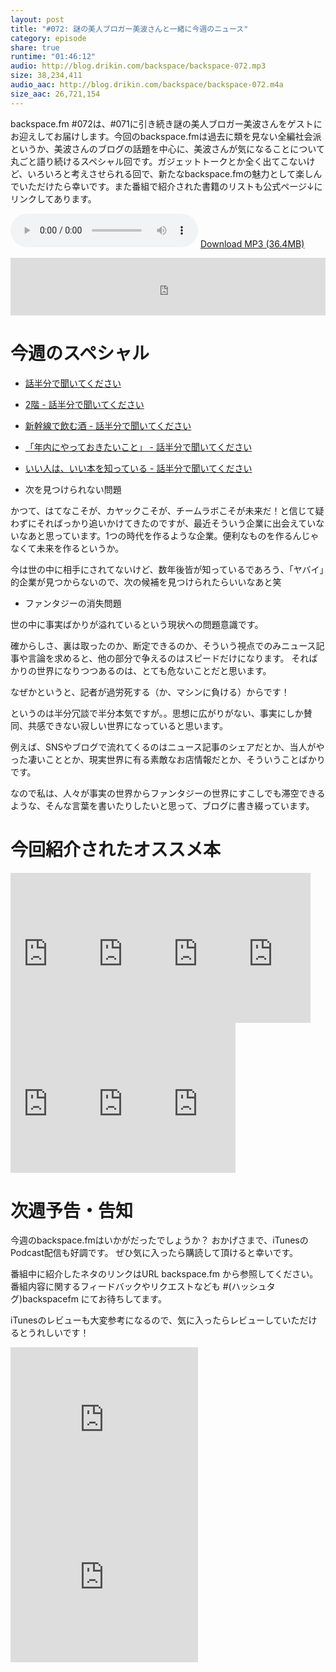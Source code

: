 ```yaml
---
layout: post
title: "#072: 謎の美人ブロガー美波さんと一緒に今週のニュース"
category: episode
share: true
runtime: "01:46:12"
audio: http://blog.drikin.com/backspace/backspace-072.mp3
size: 38,234,411
audio_aac: http://blog.drikin.com/backspace/backspace-072.m4a
size_aac: 26,721,154
---
```


backspace.fm #072は、#071に引き続き謎の美人ブロガー美波さんをゲストにお迎えしてお届けします。今回のbackspace.fmは過去に類を見ない全編社会派というか、美波さんのブログの話題を中心に、美波さんが気になることについて丸ごと語り続けるスペシャル回です。ガジェットトークとか全く出てこないけど、いろいろと考えさせられる回で、新たなbackspace.fmの魅力として楽しんでいただけたら幸いです。また番組で紹介された書籍のリストも公式ページ↓にリンクしてあります。

<audio src="http://blog.drikin.com/backspace/backspace-072.mp3" controls preload></audio>
[Download MP3 (36.4MB)](http://blog.drikin.com/backspace/backspace-072.mp3)

<iframe src="http://backspace.fm/subscribes.html" width="100%" height="92" scrolling="no" frameborder="0"></iframe>

# 今週のスペシャル

- [話半分で聞いてください](http://minamii.hatenablog.com/)
- [2階 - 話半分で聞いてください](http://minamii.hatenablog.com/entry/2014/10/13/225504)
- [新幹線で飲む酒 - 話半分で聞いてください](http://minamii.hatenablog.com/entry/2014/11/04/172010)
- [「年内にやっておきたいこと」 - 話半分で聞いてください](http://minamii.hatenablog.com/entry/2014/12/01/225804)
- [いい人は、いい本を知っている - 話半分で聞いてください](http://minamii.hatenablog.com/entry/2014/12/12/123704)

- 次を見つけられない問題

かつて、はてなこそが、カヤックこそが、チームラボこそが未来だ！と信じて疑わずにそればっかり追いかけてきたのですが、最近そういう企業に出会えていないなあと思っています。1つの時代を作るような企業。便利なものを作るんじゃなくて未来を作るというか。

今は世の中に相手にされてないけど、数年後皆が知っているであろう、「ヤバイ」的企業が見つからないので、次の候補を見つけられたらいいなあと笑

- ファンタジーの消失問題

世の中に事実ばかりが溢れているという現状への問題意識です。

確からしさ、裏は取ったのか、断定できるのか、そういう視点でのみニュース記事や言論を求めると、他の部分で争えるのはスピードだけになります。 そればかりの世界になりつつあるのは、とても危ないことだと思います。

なぜかというと、記者が過労死する（か、マシンに負ける）からです！

というのは半分冗談で半分本気ですが。。思想に広がりがない、事実にしか賛同、共感できない寂しい世界になっていると思います。

例えば、SNSやブログで流れてくるのはニュース記事のシェアだとか、当人がやった凄いこととか、現実世界に有る素敵なお店情報だとか、そういうことばかりです。

なので私は、人々が事実の世界からファンタジーの世界にすこしでも滞空できるような、そんな言葉を書いたりしたいと思って、ブログに書き綴っています。

# 今回紹介されたオススメ本

<iframe src="http://rcm-fe.amazon-adsystem.com/e/cm?lt1=_blank&bc1=000000&IS2=1&bg1=FFFFFF&fc1=000000&lc1=0000FF&t=driftking-22&o=9&p=8&l=as4&m=amazon&f=ifr&ref=ss_til&asins=402273115X" style="width:120px;height:240px;" scrolling="no" marginwidth="0" marginheight="0" frameborder="0"></iframe><iframe src="http://rcm-fe.amazon-adsystem.com/e/cm?lt1=_blank&bc1=000000&IS2=1&bg1=FFFFFF&fc1=000000&lc1=0000FF&t=driftking-22&o=9&p=8&l=as4&m=amazon&f=ifr&ref=ss_til&asins=4102273018" style="width:120px;height:240px;" scrolling="no" marginwidth="0" marginheight="0" frameborder="0"></iframe><iframe src="http://rcm-fe.amazon-adsystem.com/e/cm?lt1=_blank&bc1=000000&IS2=1&bg1=FFFFFF&fc1=000000&lc1=0000FF&t=driftking-22&o=9&p=8&l=as4&m=amazon&f=ifr&ref=ss_til&asins=4102273026" style="width:120px;height:240px;" scrolling="no" marginwidth="0" marginheight="0" frameborder="0"></iframe><iframe src="http://rcm-fe.amazon-adsystem.com/e/cm?lt1=_blank&bc1=000000&IS2=1&bg1=FFFFFF&fc1=000000&lc1=0000FF&t=driftking-22&o=9&p=8&l=as4&m=amazon&f=ifr&ref=ss_til&asins=B00N4FBCO6" style="width:120px;height:240px;" scrolling="no" marginwidth="0" marginheight="0" frameborder="0"></iframe><iframe src="http://rcm-fe.amazon-adsystem.com/e/cm?lt1=_blank&bc1=000000&IS2=1&bg1=FFFFFF&fc1=000000&lc1=0000FF&t=driftking-22&o=9&p=8&l=as4&m=amazon&f=ifr&ref=ss_til&asins=B00N4FBCUU" style="width:120px;height:240px;" scrolling="no" marginwidth="0" marginheight="0" frameborder="0"></iframe><iframe src="http://rcm-fe.amazon-adsystem.com/e/cm?lt1=_blank&bc1=000000&IS2=1&bg1=FFFFFF&fc1=000000&lc1=0000FF&t=driftking-22&o=9&p=8&l=as4&m=amazon&f=ifr&ref=ss_til&asins=B00N4FBCR8" style="width:120px;height:240px;" scrolling="no" marginwidth="0" marginheight="0" frameborder="0"></iframe><iframe src="http://rcm-fe.amazon-adsystem.com/e/cm?lt1=_blank&bc1=000000&IS2=1&bg1=FFFFFF&fc1=000000&lc1=0000FF&t=driftking-22&o=9&p=8&l=as4&m=amazon&f=ifr&ref=ss_til&asins=B003U2S5RU" style="width:120px;height:240px;" scrolling="no" marginwidth="0" marginheight="0" frameborder="0"></iframe>


# 次週予告・告知

今週のbackspace.fmはいかがだったでしょうか？
おかげさまで、iTunesのPodcast配信も好調です。
ぜひ気に入ったら購読して頂けると幸いです。

番組中に紹介したネタのリンクはURL backspace.fm から参照してください。
番組内容に関するフィードバックやリクエストなども #(ハッシュタグ)backspacefm にてお待ちしてます。

iTunesのレビューも大変参考になるので、気に入ったらレビューしていただけるとうれしいです！

<iframe src="http://rcm-fe.amazon-adsystem.com/e/cm?t=driftking-22&o=9&p=12&l=bn1&mode=videogames-jp&browse=637394&fc1=000000&lt1=_blank&lc1=3366FF&bg1=FFFFFF&f=ifr" marginwidth="0" marginheight="0" width="300" height="252" border="0" frameborder="0" style="border:none;" scrolling="no"></iframe>
<iframe src="http://rcm-fe.amazon-adsystem.com/e/cm?t=driftking-22&o=9&p=12&l=bn1&mode=computers-jp&browse=2127209072&fc1=000000&lt1=_blank&lc1=3366FF&bg1=FFFFFF&f=ifr" marginwidth="0" marginheight="0" width="300" height="252" border="0" frameborder="0" style="border:none;" scrolling="no"></iframe>
